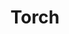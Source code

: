 ---
pid: MP67
title: Torch
location_transcription: 15th Market
zipcode: '19150'
outside_phl: 
neighborhood: Cedarbrook
age: '59'
age_range: 50-59
instagram: 
image_file_name: MP_67.jpg
proposal_transcription: Tree of paper hands starting off small at the top getting
  bigger at the bottom with different sizes and color hands showing support and what
  is needed in the city unity.
topic: Unity
topic_summary: '0'
type: Sculpture Statue
keywords_other: 
credit: Jocobra Gleen
image_labels: 
twitter: 
facebook: 
permalink: "/monuments/mp67/"
layout: item-page
---